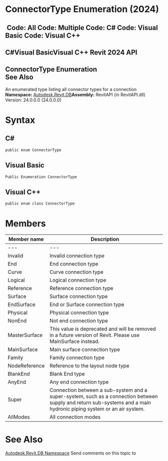 # ConnectorType Enumeration (2024)

﻿
 Code: All Code: Multiple Code: C# Code: Visual Basic Code: Visual C++   
---  
C#Visual BasicVisual C++
Revit 2024 API  
---  
ConnectorType Enumeration  
See Also  
---  
An enumerated type listing all connector types for a connection 
**Namespace:** [Autodesk.Revit.DB](87546ba7-461b-c646-cbb1-2cb8f5bff8b2.md "Autodesk.Revit.DB Namespace")**Assembly:** RevitAPI (in RevitAPI.dll) Version: 24.0.0.0 (24.0.0.0)
# Syntax
C#  
---  
```text
public enum ConnectorType
```
  
Visual Basic  
---  
```text
Public Enumeration ConnectorType
```
  
Visual C++  
---  
```text
public enum class ConnectorType
```
  
# Members
| Member name | Description |
| --- | --- |
| --- | --- |
| Invalid | Invalid connection type |
| End | End connection type |
| Curve | Curve connection type |
| Logical | Logical connection type |
| Reference | Reference connection type |
| Surface | Surface connection type |
| EndSurface | End or Surface connection type |
| Physical | Physical connection type |
| NonEnd | Not end connection type |
| MasterSurface | This value is deprecated and will be removed in a future version of Revit. Please use MainSurface instead. |
| MainSurface | Main surface connection type |
| Family | Family connection type |
| NodeReference | Reference to the layout node type |
| BlankEnd | Blank End type |
| AnyEnd | Any end connection type |
| Super | Connection between a sub-system and a super-system, such as a connection between supply and return sub-systems and a main hydronic piping system or an air system. |
| AllModes | All connection modes |

# See Also
[Autodesk.Revit.DB Namespace](87546ba7-461b-c646-cbb1-2cb8f5bff8b2.md "Autodesk.Revit.DB Namespace")
Send comments on this topic to 
